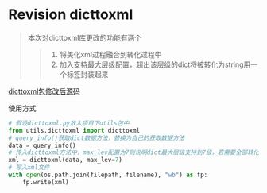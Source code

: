 # Revision dicttoxml

> 本次对dicttoxml库更改的功能有两个
> > 1. 将美化xml过程融合到转化过程中
> > 2. 加入支持最大层级配置，超出该层级的dict将被转化为string用一个标签封装起来

[dicttoxml包修改后源码](./dicttoxml.py)

使用方式

```python
# 假设dicttoxml.py放入项目下utils包中
from utils.dicttoxml import dicttoxml
# query_info()获取dict数据方法，替换为自己的获取数据方法
data = query_info()
# 传入dicttoxml方法中，max_lev配置为7则说明dict最大层级支持到7级，若需要全部转化，max_lev参数不要传递即可
xml = dicttoxml(data, max_lev=7)
# 写入xml文件
with open(os.path.join(filepath, filename), "wb") as fp:
    fp.write(xml)
```

